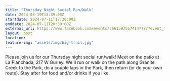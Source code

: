 ```yaml
---
title: "Thursday Night Social Run/Walk"
date: 2024-03-19T13:39:00Z
startdate: 2024-07-11T17:30:00Z
enddate: 2024-07-11T20:30:00Z
external_url: https://www.facebook.com/events/3661597557414778/?event_time_id=3661597647414769
layout: post
location: 
feature-img: "assets/img/big-trail.jpg"
---
```


Please join us for our Thursday night social run/walk! Meet on the patio at La Planchada, 217 W Gurley.  We'll run or walk on the path along Granite Creek to the Park, do a couple laps in the Park, then return (or do your own route).  Stay after for food and/or drinks if you like.<br>
  <br>
  
